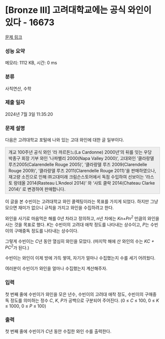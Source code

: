# [Bronze III] 고려대학교에는 공식 와인이 있다 - 16673 

[문제 링크](https://www.acmicpc.net/problem/16673) 

### 성능 요약

메모리: 1112 KB, 시간: 0 ms

### 분류

사칙연산, 수학

### 제출 일자

2024년 7월 3일 11:35:20

### 문제 설명

<p>다음은 고려대학교 포털에 나와 있는 고대 와인에 대한 글 일부이다.</p>

<div style="background:#eeeeee;border:1px solid #cccccc;padding:5px 10px;">개교 100주년 공식 와인 ‘라 까르돈느(La Cardonne) 2000년’의 뒤를 잇는 우당 박종구 회장 기부 와인 ’나파밸리 2000(Napa Valley 2000)‘, 고대와인 ’클라랑델 루즈2005(Calarendelle Rouge 2005)’, ‘클라랑델 루즈 2009(Clarendelle Rouge 2009)', ‘클라랑델 루즈 2011(Clarendelle Rouge 2011)'을 판매하였으나, 재고량 소진으로 인해 ㈜고대미래 크림슨스토어에서 독점 수입하여 선보이는 ‘라스토 랑데올 2014(Rasteau L’Andeol 2014)’ 와 ‘샤토 클락 2014(Chateau Clarke 2014)’ 로 변경하여 판매합니다.</div>

<p>이 글을 본 수빈이는 고려대학교 와인 콜렉팅이라는 목표를 가지게 되었다. 하지만 그냥 모으면 재미가 없으니 규칙을 가지고 와인을 수집하려고 한다.</p>

<p>와인을 사기로 마음먹은 해를 0년 차라고 정의하고, <em>n</em>년 차에는 <em>Kn+Pn<sup>2</sup></em> 만큼의 와인을 사는 것을 목표로 했다. <em>K</em>는 수빈이의 고려대 애착 정도를 나타내는 상수이고, <em>P</em>는 수빈이의 구매중독 정도를 나타내는 상수이다. </p>

<p>그렇게 수빈이는 <em>C</em>년 동안 열심히 와인을 모았다. (마지막 해에 산 와인의 수는 <em>KC + PC<sup>2</sup></em>가 된다.)</p>

<p>수빈이는 와인이 이제 방에 가득 쌓여, 자기가 얼마나 수집했는지 수를 세기 어려웠다.</p>

<p>여러분이 수빈이가 와인을 얼마나 수집했는지 계산해주자.</p>

### 입력 

 <p>첫 번째 줄에 수빈이가 와인을 모은 년수, 수빈이의 고려대 애착 정도, 수빈이의 구매중독 정도를 의미하는 정수 <em>C</em>, <em>K</em>, <em>P</em>가 공백으로 구분되어 주어진다. (0 ≤ <em>C</em> ≤ 100, 0 ≤ <em>K</em> ≤ 1000,  0 ≤ <em>P</em> ≤ 100)</p>

### 출력 

 <p>첫 번째 줄에 수빈이가 <em>C</em>년 동안 수집한 와인 수를 출력한다.</p>

